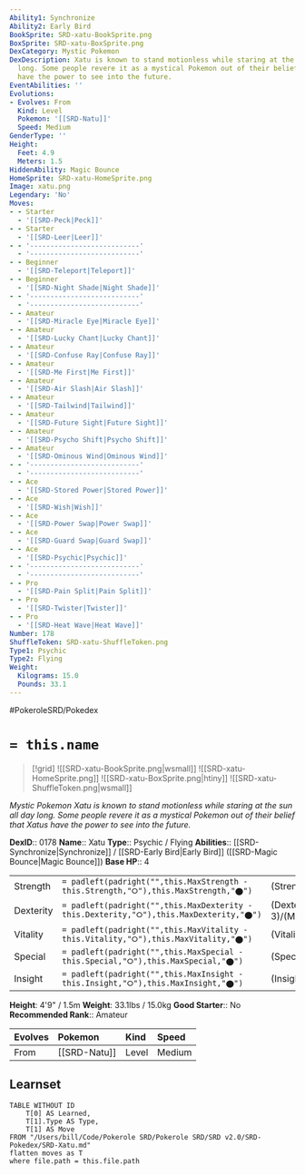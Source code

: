 ```yaml
---
Ability1: Synchronize
Ability2: Early Bird
BookSprite: SRD-xatu-BookSprite.png
BoxSprite: SRD-xatu-BoxSprite.png
DexCategory: Mystic Pokemon
DexDescription: Xatu is known to stand motionless while staring at the sun all day
  long. Some people revere it as a mystical Pokemon out of their belief that Xatus
  have the power to see into the future.
EventAbilities: ''
Evolutions:
- Evolves: From
  Kind: Level
  Pokemon: '[[SRD-Natu]]'
  Speed: Medium
GenderType: ''
Height:
  Feet: 4.9
  Meters: 1.5
HiddenAbility: Magic Bounce
HomeSprite: SRD-xatu-HomeSprite.png
Image: xatu.png
Legendary: 'No'
Moves:
- - Starter
  - '[[SRD-Peck|Peck]]'
- - Starter
  - '[[SRD-Leer|Leer]]'
- - '---------------------------'
  - '---------------------------'
- - Beginner
  - '[[SRD-Teleport|Teleport]]'
- - Beginner
  - '[[SRD-Night Shade|Night Shade]]'
- - '---------------------------'
  - '---------------------------'
- - Amateur
  - '[[SRD-Miracle Eye|Miracle Eye]]'
- - Amateur
  - '[[SRD-Lucky Chant|Lucky Chant]]'
- - Amateur
  - '[[SRD-Confuse Ray|Confuse Ray]]'
- - Amateur
  - '[[SRD-Me First|Me First]]'
- - Amateur
  - '[[SRD-Air Slash|Air Slash]]'
- - Amateur
  - '[[SRD-Tailwind|Tailwind]]'
- - Amateur
  - '[[SRD-Future Sight|Future Sight]]'
- - Amateur
  - '[[SRD-Psycho Shift|Psycho Shift]]'
- - Amateur
  - '[[SRD-Ominous Wind|Ominous Wind]]'
- - '---------------------------'
  - '---------------------------'
- - Ace
  - '[[SRD-Stored Power|Stored Power]]'
- - Ace
  - '[[SRD-Wish|Wish]]'
- - Ace
  - '[[SRD-Power Swap|Power Swap]]'
- - Ace
  - '[[SRD-Guard Swap|Guard Swap]]'
- - Ace
  - '[[SRD-Psychic|Psychic]]'
- - '---------------------------'
  - '---------------------------'
- - Pro
  - '[[SRD-Pain Split|Pain Split]]'
- - Pro
  - '[[SRD-Twister|Twister]]'
- - Pro
  - '[[SRD-Heat Wave|Heat Wave]]'
Number: 178
ShuffleToken: SRD-xatu-ShuffleToken.png
Type1: Psychic
Type2: Flying
Weight:
  Kilograms: 15.0
  Pounds: 33.1
---
```


#PokeroleSRD/Pokedex

# `= this.name`

> [!grid]
> ![[SRD-xatu-BookSprite.png|wsmall]]
> ![[SRD-xatu-HomeSprite.png]]
> ![[SRD-xatu-BoxSprite.png|htiny]]
> ![[SRD-xatu-ShuffleToken.png|wsmall]]


*Mystic Pokemon*
*Xatu is known to stand motionless while staring at the sun all day long. Some people revere it as a mystical Pokemon out of their belief that Xatus have the power to see into the future.*

**DexID**:: 0178
**Name**:: Xatu
**Type**:: Psychic / Flying
**Abilities**:: [[SRD-Synchronize|Synchronize]] / [[SRD-Early Bird|Early Bird]] ([[SRD-Magic Bounce|Magic Bounce]])
**Base HP**:: 4

|           |                                                                                        |                                          |
| --------- | -------------------------------------------------------------------------------------- | ---------------------------------------- |
| Strength  | `= padleft(padright("",this.MaxStrength - this.Strength,"⭘"),this.MaxStrength,"⬤")`    | (Strength::2)/(MaxStrength::5)   |
| Dexterity | `= padleft(padright("",this.MaxDexterity - this.Dexterity,"⭘"),this.MaxDexterity,"⬤")` | (Dexterity:: 3)/(MaxDexterity::6) |
| Vitality  | `= padleft(padright("",this.MaxVitality - this.Vitality,"⭘"),this.MaxVitality,"⬤")`    | (Vitality::2)/(MaxVitality::5)   |
| Special   | `= padleft(padright("",this.MaxSpecial - this.Special,"⭘"),this.MaxSpecial,"⬤")`       | (Special::3)/(MaxSpecial::6)     |
| Insight   | `= padleft(padright("",this.MaxInsight - this.Insight,"⭘"),this.MaxInsight,"⬤")`       | (Insight::2)/(MaxInsight::5)     |

**Height**: 4'9" / 1.5m
**Weight**: 33.1lbs / 15.0kg
**Good Starter**:: No
**Recommended Rank**:: Amateur

| Evolves   | Pokemon      | Kind   | Speed   |
|:----------|:-------------|:-------|:--------|
| From      | [[SRD-Natu]] | Level  | Medium  |

## Learnset

```dataview
TABLE WITHOUT ID
    T[0] AS Learned,
    T[1].Type AS Type,
    T[1] AS Move
FROM "/Users/bill/Code/Pokerole SRD/Pokerole SRD/SRD v2.0/SRD-Pokedex/SRD-Xatu.md"
flatten moves as T
where file.path = this.file.path
```
